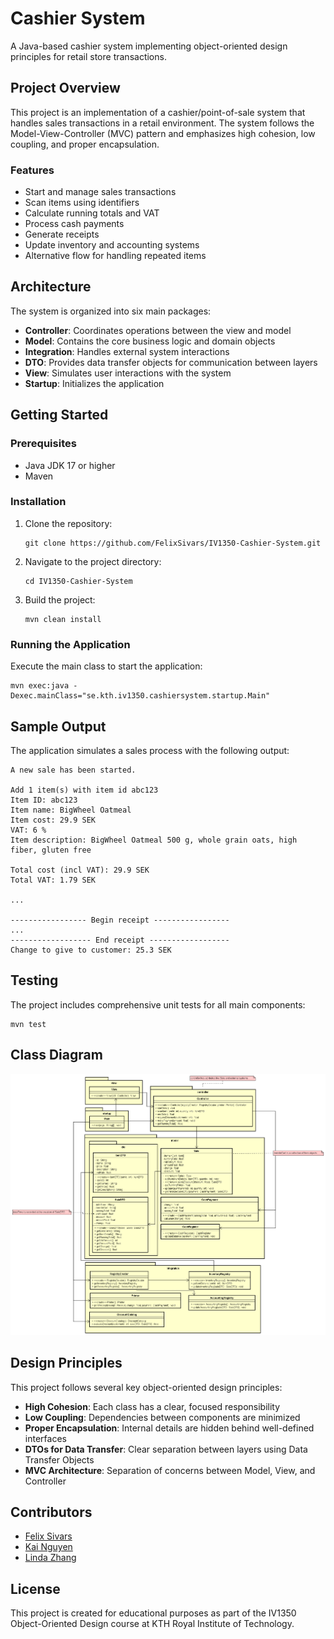 # Cashier System

A Java-based cashier system implementing object-oriented design principles for retail store transactions.

## Project Overview

This project is an implementation of a cashier/point-of-sale system that handles sales transactions in a retail environment. The system follows the Model-View-Controller (MVC) pattern and emphasizes high cohesion, low coupling, and proper encapsulation.

### Features

- Start and manage sales transactions
- Scan items using identifiers
- Calculate running totals and VAT
- Process cash payments
- Generate receipts
- Update inventory and accounting systems
- Alternative flow for handling repeated items

## Architecture

The system is organized into six main packages:

- **Controller**: Coordinates operations between the view and model
- **Model**: Contains the core business logic and domain objects
- **Integration**: Handles external system interactions
- **DTO**: Provides data transfer objects for communication between layers
- **View**: Simulates user interactions with the system
- **Startup**: Initializes the application

## Getting Started

### Prerequisites

- Java JDK 17 or higher
- Maven

### Installation

1. Clone the repository:
   ```
   git clone https://github.com/FelixSivars/IV1350-Cashier-System.git
   ```

2. Navigate to the project directory:
   ```
   cd IV1350-Cashier-System
   ```

3. Build the project:
   ```
   mvn clean install
   ```

### Running the Application

Execute the main class to start the application:

```
mvn exec:java -Dexec.mainClass="se.kth.iv1350.cashiersystem.startup.Main"
```

## Sample Output

The application simulates a sales process with the following output:

```
A new sale has been started.

Add 1 item(s) with item id abc123
Item ID: abc123
Item name: BigWheel Oatmeal
Item cost: 29.9 SEK
VAT: 6 %
Item description: BigWheel Oatmeal 500 g, whole grain oats, high fiber, gluten free
 
Total cost (incl VAT): 29.9 SEK
Total VAT: 1.79 SEK

...

----------------- Begin receipt -----------------
...
------------------ End receipt ------------------
Change to give to customer: 25.3 SEK
```

## Testing

The project includes comprehensive unit tests for all main components:

```
mvn test
```

## Class Diagram

![Class Diagram](class-diagram.png)

## Design Principles

This project follows several key object-oriented design principles:

- **High Cohesion**: Each class has a clear, focused responsibility
- **Low Coupling**: Dependencies between components are minimized
- **Proper Encapsulation**: Internal details are hidden behind well-defined interfaces
- **DTOs for Data Transfer**: Clear separation between layers using Data Transfer Objects
- **MVC Architecture**: Separation of concerns between Model, View, and Controller

## Contributors

- [Felix Sivars](https://github.com/FelixSivars)
- [Kai Nguyen](https://github.com/kaidev04)
- [Linda Zhang](https://github.com/jenny78930)

## License

This project is created for educational purposes as part of the IV1350 Object-Oriented Design course at KTH Royal Institute of Technology.